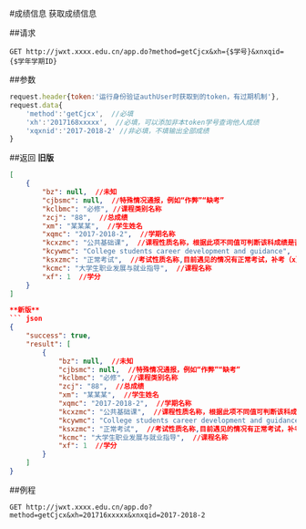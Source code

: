 #成绩信息
获取成绩信息

##请求
``` url
GET http://jwxt.xxxx.edu.cn/app.do?method=getCjcx&xh={$学号}&xnxqid={$学年学期ID}
```

##参数
```js
request.header{token:'运行身份验证authUser时获取到的token，有过期机制'},
request.data{
	'method':'getCjcx',  //必填
	'xh':'2017168xxxxx',  //必填，可以添加非本token学号查询他人成绩
	'xqxnid':'2017-2018-2' //非必填，不填输出全部成绩
}
```

##返回
**旧版**
``` json
[
    {
        "bz": null,  //未知
        "cjbsmc": null,  //特殊情况通报，例如“作弊”“缺考”
        "kclbmc": "必修", //课程类别名称
        "zcj": "88",  //总成绩
        "xm": "某某某",  //学生姓名
        "xqmc": "2017-2018-2",  //学期名称
        "kcxzmc": "公共基础课",  //课程性质名称，根据此项不同值可判断该科成绩是否计入GPA
        "kcywmc": "College students career development and guidance",  //课程英文名称
        "ksxzmc": "正常考试",  //考试性质名称,目前遇见的情况有正常考试，补考（x），重修（x），分别意为补考第x次和重修第x次，若补考未通过，正常考试条目和补考条目将同时存在，若补考通过，则只存在补考条目
        "kcmc": "大学生职业发展与就业指导",  //课程名称
        "xf": 1  //学分
    }
]

**新版**
``` json
{
    "success": true,
    "result": [
        {
            "bz": null,  //未知
            "cjbsmc": null,  //特殊情况通报，例如“作弊”“缺考”
            "kclbmc": "必修", //课程类别名称
            "zcj": "88",  //总成绩
            "xm": "某某某",  //学生姓名
            "xqmc": "2017-2018-2",  //学期名称
            "kcxzmc": "公共基础课",  //课程性质名称，根据此项不同值可判断该科成绩是否计入GPA
            "kcywmc": "College students career development and guidance",  //课程英文名称
            "ksxzmc": "正常考试",  //考试性质名称,目前遇见的情况有正常考试，补考（x），重修（x），分别意为补考第x次和重修第x次，若补考未通过，正常考试条目和补考条目将同时存在，若补考通过，则只存在补考条目
            "kcmc": "大学生职业发展与就业指导",  //课程名称
            "xf": 1  //学分
        }
    ]
}
```

##例程
``` url
GET http://jwxt.xxxx.edu.cn/app.do?method=getCjcx&xh=201716xxxxx&xnxqid=2017-2018-2
```
